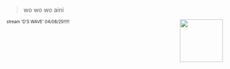 >wo wo wo aini

<img align="right" width="100" height="100" src="https://github.com/doomdadadividada/title/blob/ab417f295863d57920bb2e63b866e1d9e34b7a35/Untitled1153_20250405105246.png">
<sup><sub>stream 'D'S WAVE' 04/08/25!!!!!</sub></sup>
